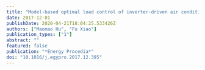 ```yaml
---
title: "Model-based optimal load control of inverter-driven air conditioners responding to dynamic electricity pricing"
date: 2017-12-01
publishDate: 2020-04-21T18:04:25.533426Z
authors: ["Maomao Hu", "Fu Xiao"]
publication_types: ["1"]
abstract: ""
featured: false
publication: "*Energy Procedia*"
doi: "10.1016/j.egypro.2017.12.395"
---
```


